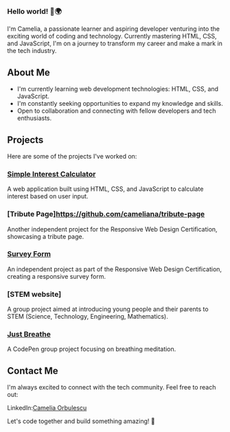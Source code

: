 ### Hello world! 👋🌍

I'm Camelia, a passionate learner and aspiring developer venturing into the exciting world of coding and technology.
Currently mastering HTML, CSS, and JavaScript, I'm on a journey to transform my career and make a mark in the tech industry.

## About Me
- I'm currently learning web development technologies: HTML, CSS, and JavaScript.
- I'm constantly seeking opportunities to expand my knowledge and skills.
- Open to collaboration and connecting with fellow developers and tech enthusiasts.

## Projects

Here are some of the projects I've worked on:

### [Simple Interest Calculator](https://github.com/cameliana/interest-calculator)
A web application built using HTML, CSS, and JavaScript to calculate interest based on user input.

### [Tribute Page]https://github.com/cameliana/tribute-page
Another independent project for the Responsive Web Design Certification, showcasing a tribute page.

### [Survey Form](https://github.com/cameliana/form-survey)
An independent project as part of the Responsive Web Design Certification, creating a responsive survey form.

### [STEM website]
A group project aimed at introducing young people and their parents to STEM (Science, Technology, Engineering, Mathematics).

### [Just Breathe](https://codepen.io/cameliana/pen/PoxRXWB)
A CodePen group project focusing on breathing meditation.

## Contact Me

I'm always excited to connect with the tech community. Feel free to reach out:

LinkedIn:[Camelia Orbulescu](linkedin.com/in/camelia-orbulescu)

Let's code together and build something amazing! 🚀
